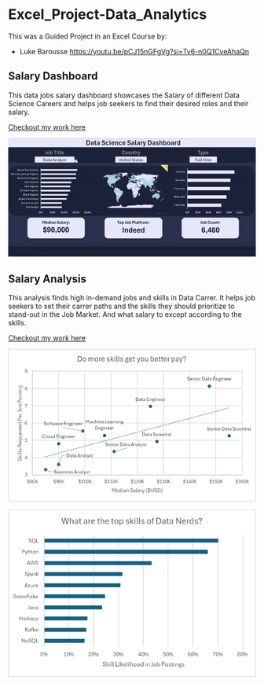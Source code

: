 # Excel_Project-Data_Analytics

This was a Guided Project in an Excel Course by:
* Luke Barousse https://youtu.be/pCJ15nGFgVg?si=Tv6-n0Q1CveAhaQn

## Salary Dashboard
This data jobs salary dashboard showcases the Salary of different Data Science Careers and helps job seekers to find their desired roles and their salary.

[Checkout my work here](/Project_1-Dashboard)

![1_Salary Dashboard Final Dashboard](/Resources/Images/1_Salary_Dashboard_Final_Dashboard.gif)



## Salary Analysis
This analysis finds high in-demand jobs and skills in Data Carrer. It helps job seekers to set their carrer paths and the skills they should prioritize to stand-out in the Job Market. And what salary to except according to the skills.

[Checkout my work here](/Project_2-Analysis)

![2_Project Analysis Chart1](/Resources/Images/2_Project_Analysis_Chart1.png)

![2_Project Analysis Chart3](/Resources/Images/2_Project_Analysis_Chart3.png)